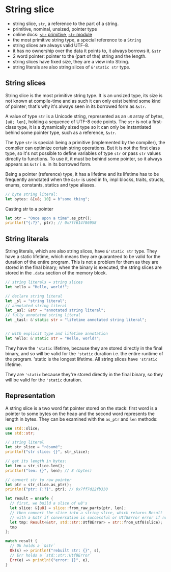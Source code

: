 # String slice

- string slice, `str`, a reference to the part of a string.
- primitive, nominal, unsized, pointer type
- online docs: [`str` primitive][strpri], [`str` module][strmod]
- the most primitive string type, a special reference to a `String`
- string slices are always valid UTF-8.
- it has no ownership over the data it points to, it always borrows it, `&str`
- 2 word pointer: pointer to the (part of the) string and the length.
- string slices have fixed size, they are a view into String.
- string literals are also string slices of `&'static str` type.


[strpri]: https://doc.rust-lang.org/std/primitive.str.html
[strmod]: https://doc.rust-lang.org/std/str/



## String slices
String slice is the most primitive string type. It is an unsized type, its size is not known at compile-time and as such it can only exist behind some kind of pointer; that's why it's always seen in its borrowed form as `&str`.

A value of type `str` is a Unicode string, represented as an `u8` array of bytes, `[u8; len]`, holding a sequence of UTF-8 code points. The `str` is not a first-class type, it is a dynamically sized type so it can only be instantiated behind some pointer type, such as a reference, `&str`.

The type `str` is special: being a primitive (implemented by the compiler), the compiler can optimize certain string operations. But it is not the first class type, so it's not possible to define variables of type `str` or pass `str` values directly to functions. To use it, it must be behind some pointer, so it always appears as `&str` i.e. in its borrowed form.

Being a pointer (reference) type, it has a lifetime and its lifetime has to be frequently annotated when the `&str` is used in fn, impl blocks, traits, structs, enums, constants, statics and type aliases.


```rust
// byte string literal:
let bytes: &[u8; 10] = b"some thing";
```



Casting str to a pointer

```rust
let ptr = "Once upon a time".as_ptr();
println!("{:?}", ptr); // 0x7ff614f86958
```


## String literals
String literals, which are also string slices, have `&'static str` type. They have a static lifetime, which means they are guaranteed to be valid for the duration of the entire program. This is not a problem for them as they are stored in the final binary; when the binary is executed, the string slices are stored in the `.data` section of the memory block.


```rust
// string literals = string slices
let hello = "Hello, world!";

// declare string literal
let _sl = "string literal";
// annotated string literal
let _asl: &str = "annotated string literal";
// fully annotated string literal
let _tasl: &'static str = "lifetime annotated string literal";


// with explicit type and lifetime annotation
let hello: &'static str = "Hello, world!";
```

They have the `'static` lifetime, because they are stored directly in the final binary, and so will be valid for the `'static` duration i.e. the entire runtime of the program. 'static is the longest lifetime. All string slices have `'stratic` lifetime.

They are `'static` because they're stored directly in the final binary, so they will be valid for the `'static` duration.


## Representation
A string slice is a two word fat pointer stored on the stack: first word is a pointer to some bytes on the heap and the second word represents the length in bytes. They can be examined with the `as_ptr` and `len` methods:

```rust
use std::slice;
use std::str;

// string literal
let str_slice = "résumé";
println!("str slice: {}", str_slice);

// get its length in bytes:
let len = str_slice.len();
println!("len: {}", len); // 8 (bytes)

// convert str to raw pointer
let ptr = str_slice.as_ptr();
println!("ptr: {:?}", ptr); // 0x7ff7d12fb330

let result = unsafe {
  // first, we build a slice of u8's
  let slice: &[u8] = slice::from_raw_parts(ptr, len);
  // then convert the slice into a string slice, which returns Result
  // with a &str if conversation is successful or Utf8Error error if not.
  let tmp: Result<&str, std::str::Utf8Error> = str::from_utf8(slice);
  tmp
};

match result {
  // Ok holds a `&str`
  Ok(s) => println!("rebuilt str: {}", s),
  // Err holds a `std::str::Utf8Error`
  Err(e) => println!("error: {}", e),
}
```
